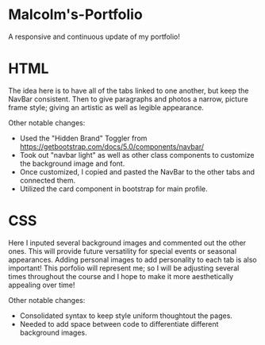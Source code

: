 # Malcolm's-Portfolio
A responsive and continuous update of my portfolio!

# HTML
The idea here is to have all of the tabs linked to one another, but keep the NavBar consistent. Then to give paragraphs and photos a narrow, picture frame style; giving an artistic as well as legible appearance. 

Other notable changes:
* Used the "Hidden Brand" Toggler from https://getbootstrap.com/docs/5.0/components/navbar/
* Took out "navbar light" as well as other class components to customize the background image and font. 
* Once customized, I copied and pasted the NavBar to the other tabs and connected them. 
* Utilized the card component in bootstrap for main profile. 

# CSS
Here I inputed several background images and commented out the other ones. This will provide future versatility for special events or seasonal appearances. Adding personal images to add personality to each tab is also important! This porfolio will represent me; so I will be adjusting several times throughout the course and I hope to make it more aesthetically appealing over time!

Other notable changes:
* Consolidated syntax to keep style uniform thoughtout the pages. 
* Needed to add space between code to differentiate different background images.